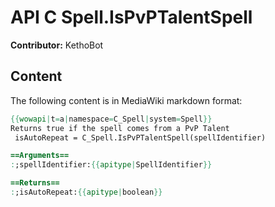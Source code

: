 # API C Spell.IsPvPTalentSpell

**Contributor:** KethoBot

## Content

The following content is in MediaWiki markdown format:

```mediawiki
{{wowapi|t=a|namespace=C_Spell|system=Spell}}
Returns true if the spell comes from a PvP Talent
 isAutoRepeat = C_Spell.IsPvPTalentSpell(spellIdentifier)

==Arguments==
:;spellIdentifier:{{apitype|SpellIdentifier}}

==Returns==
:;isAutoRepeat:{{apitype|boolean}}
```